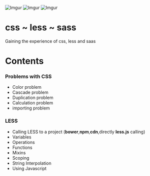 ![Imgur](http://i.imgur.com/6C451Nv.jpg)
![Imgur](http://i.imgur.com/86uXwMq.jpg)
![Imgur](http://i.imgur.com/P11yV2o.png?1)

# css ~ less ~ sass
Gaining the experience of css, less and saas

# Contents

### Problems with CSS
- Color problem
- Cascade problem
- Duplication problem
- Calculation problem
- importing problem

### LESS
- Calling LESS to a project (**bower**,**npm**,**cdn**,directly **less.js** calling)
- Variables
- Operations
- Functions
- Mixins
- Scoping
- String Interpolation
- Using Javascript